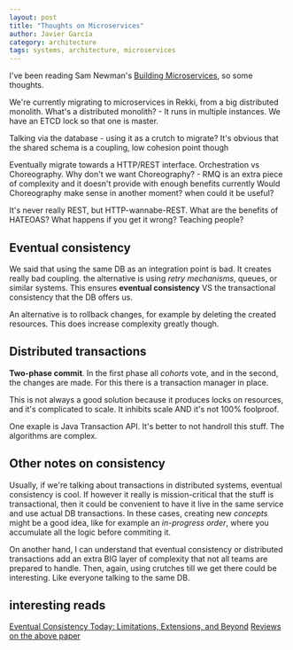 ```yaml
---
layout: post
title: "Thoughts on Microservices"
author: Javier García
category: architecture
tags: systems, architecture, microservices
---
```


I've been reading Sam Newman's [Building Microservices][0], so some thoughts.

We're currently migrating to microservices in Rekki, from a big distributed
monolith.  What's a distributed monolith? - It runs in multiple instances.  We
have an ETCD lock so that one is master.


Talking via the database - using it as a crutch to migrate? It's obvious that
the shared schema is a coupling, low cohesion point though

Eventually migrate towards a HTTP/REST interface. Orchestration vs
Choreography.  Why don't we want Choreography? - RMQ is an extra piece of
complexity and it doesn't provide with enough benefits currently Would
Choreography make sense in another moment? when could it be useful?

It's never really REST, but HTTP-wannabe-REST. What are the benefits of
HATEOAS? What happens if you get it wrong? Teaching people?

## Eventual consistency

We said that using the same DB as an integration point is bad. It creates
really bad coupling. the alternative is using _retry mechanisms_, queues, or
similar systems. This ensures **eventual consistency** VS the transactional
consistency that the DB offers us.

An alternative is to rollback changes, for example by deleting the created
resources. This does increase complexity greatly though.

## Distributed transactions

**Two-phase commit**. In the first phase all _cohorts_ vote, and in the second,
the changes are made. For this there is a transaction manager in place.

This is not always a good solution because it produces locks on resources, and
it's complicated to scale. It inhibits scale AND it's not 100% foolproof.

One exaple is Java Transaction API. It's better to not handroll this stuff. The
algorithms are complex.

## Other notes on consistency

Usually, if we're talking about transactions in distributed systems, eventual
consistency is cool. If however it really is mission-critical that the stuff is
transactional, then it could be convenient to have it live in the same service
and use actual DB transactions. In these cases, creating new _concepts_ might
be a good idea, like for example an _in-progress order_, where you accumulate
all the logic before commiting it.

On another hand, I can understand that eventual consistency or distributed
transactions add an extra BIG layer of complexity that not all teams are
prepared to handle. Then, again, using crutches till we get there could be
interesting. Like everyone talking to the same DB.

## interesting reads

[Eventual Consistency Today: Limitations, Extensions, and Beyond][1]
[Reviews on the above paper][2]



[0]: https://www.goodreads.com/book/show/22512931-building-microservices
[1]: https://queue.acm.org/detail.cfm?id=2462076
[2]: https://web.eecs.umich.edu/~mozafari/fall2018/eecs584/reviews/summaries/summary29.html
